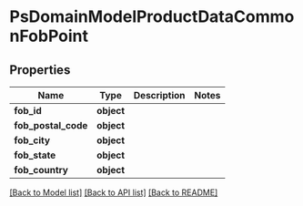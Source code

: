 # PsDomainModelProductDataCommonFobPoint

## Properties
Name | Type | Description | Notes
------------ | ------------- | ------------- | -------------
**fob_id** | **object** |  | 
**fob_postal_code** | **object** |  | 
**fob_city** | **object** |  | 
**fob_state** | **object** |  | 
**fob_country** | **object** |  | 

[[Back to Model list]](../README.md#documentation-for-models) [[Back to API list]](../README.md#documentation-for-api-endpoints) [[Back to README]](../README.md)

